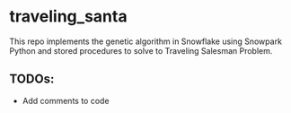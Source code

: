 # traveling_santa

This repo implements the genetic algorithm in Snowflake using Snowpark Python and stored procedures to solve to Traveling Salesman Problem.

TODOs:
---
- Add comments to code
